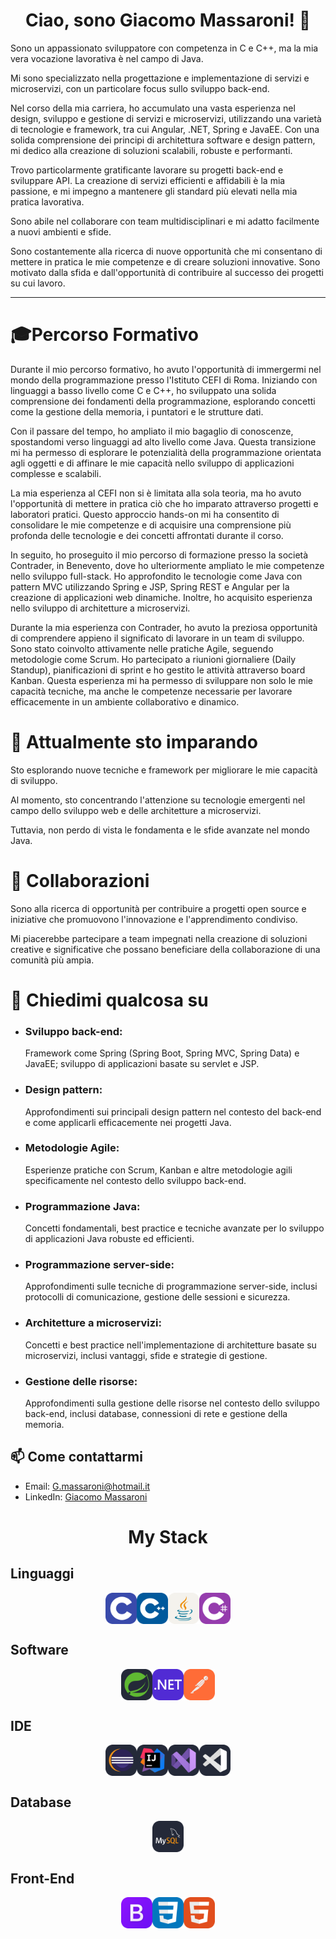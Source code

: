 <h1 align="center">Ciao, sono Giacomo Massaroni! 👋</h1> 

Sono un appassionato sviluppatore con competenza in C e C++, ma la mia vera vocazione lavorativa è nel campo di Java. 
<p>Mi sono specializzato nella progettazione e implementazione di servizi e microservizi, con un particolare focus sullo sviluppo back-end.</p>
<p>Nel corso della mia carriera, ho accumulato una vasta esperienza nel design, sviluppo e gestione di servizi e microservizi, utilizzando una varietà di tecnologie e framework, tra cui Angular, .NET, Spring e JavaEE. Con una solida comprensione dei principi di architettura software e design pattern, mi dedico alla creazione di soluzioni scalabili, robuste e performanti.</p>
<p>Trovo particolarmente gratificante lavorare su progetti back-end e sviluppare API. La creazione di servizi efficienti e affidabili è la mia passione, e mi impegno a mantenere gli standard più elevati nella mia pratica lavorativa.</p>
<p>Sono abile nel collaborare con team multidisciplinari e mi adatto facilmente a nuovi ambienti e sfide.</p>
<p>Sono costantemente alla ricerca di nuove opportunità che mi consentano di mettere in pratica le mie competenze e di creare soluzioni innovative. Sono motivato dalla sfida e dall'opportunità di contribuire al successo dei progetti su cui lavoro.</p>

---

<h1>🎓Percorso Formativo</h1>
<p>Durante il mio percorso formativo, ho avuto l'opportunità di immergermi nel mondo della programmazione presso l'Istituto CEFI di Roma. Iniziando con linguaggi a basso livello come C e C++, ho sviluppato una solida comprensione dei fondamenti della programmazione, esplorando concetti come la gestione della memoria, i puntatori e le strutture dati.</p>
<p>Con il passare del tempo, ho ampliato il mio bagaglio di conoscenze, spostandomi verso linguaggi ad alto livello come Java. Questa transizione mi ha permesso di esplorare le potenzialità della programmazione orientata agli oggetti e di affinare le mie capacità nello sviluppo di applicazioni complesse e scalabili.</p>
<p>La mia esperienza al CEFI non si è limitata alla sola teoria, ma ho avuto l'opportunità di mettere in pratica ciò che ho imparato attraverso progetti e laboratori pratici. Questo approccio hands-on mi ha consentito di consolidare le mie competenze e di acquisire una comprensione più profonda delle tecnologie e dei concetti affrontati durante il corso.</p>
<p>In seguito, ho proseguito il mio percorso di formazione presso la società Contrader, in Benevento, dove ho ulteriormente ampliato le mie competenze nello sviluppo full-stack. Ho approfondito le tecnologie come Java con pattern MVC utilizzando Spring e JSP, Spring REST e Angular per la creazione di applicazioni web dinamiche. Inoltre, ho acquisito esperienza nello sviluppo di architetture a microservizi.</p>
<p>Durante la mia esperienza con Contrader, ho avuto la preziosa opportunità di comprendere appieno il significato di lavorare in un team di sviluppo. Sono stato coinvolto attivamente nelle pratiche Agile, seguendo metodologie come Scrum. Ho partecipato a riunioni giornaliere (Daily Standup), pianificazioni di sprint e ho gestito le attività attraverso board Kanban. Questa esperienza mi ha permesso di sviluppare non solo le mie capacità tecniche, ma anche le competenze necessarie per lavorare efficacemente in un ambiente collaborativo e dinamico.</p>

<h1>🌱 Attualmente sto imparando</h1>

<p>Sto esplorando nuove tecniche e framework per migliorare le mie capacità di sviluppo.</p>
<p>Al momento, sto concentrando l'attenzione su tecnologie emergenti nel campo dello sviluppo web e delle architetture a microservizi.</p>
<p>Tuttavia, non perdo di vista le fondamenta e le sfide avanzate nel mondo Java.</p>

<h1>🤝 Collaborazioni</h1>

<p>Sono alla ricerca di opportunità per contribuire a progetti open source e iniziative che promuovono l'innovazione e l'apprendimento condiviso.</p>
<p>Mi piacerebbe partecipare a team impegnati nella creazione di soluzioni creative e significative che possano beneficiare della collaborazione di una comunità più ampia.</p>

<h1>💬 Chiedimi qualcosa su</h1>
<ul>
    <li>
        <h3>Sviluppo back-end:</h3>
        <p>Framework come Spring (Spring Boot, Spring MVC, Spring Data) e JavaEE; sviluppo di applicazioni basate su servlet e JSP.</p>
    </li>
    <li>
        <h3>Design pattern:</h3>
        <p>Approfondimenti sui principali design pattern nel contesto del back-end e come applicarli efficacemente nei progetti Java.</p>
    </li>
    <li>
        <h3>Metodologie Agile:</h3>
        <p>Esperienze pratiche con Scrum, Kanban e altre metodologie agili specificamente nel contesto dello sviluppo back-end.</p>
    </li>
    <li>
        <h3>Programmazione Java:</h3>
        <p>Concetti fondamentali, best practice e tecniche avanzate per lo sviluppo di applicazioni Java robuste ed efficienti.</p>
    </li>
    <li>
        <h3>Programmazione server-side:</h3>
        <p>Approfondimenti sulle tecniche di programmazione server-side, inclusi protocolli di comunicazione, gestione delle sessioni e sicurezza.</p>
    </li>
    <li>
        <h3>Architetture a microservizi:</h3>
        <p>Concetti e best practice nell'implementazione di architetture basate su microservizi, inclusi vantaggi, sfide e strategie di gestione.</p>
    </li>
    <li>
        <h3>Gestione delle risorse:</h3>
        <p>Approfondimenti sulla gestione delle risorse nel contesto dello sviluppo back-end, inclusi database, connessioni di rete e gestione della memoria.</p>
    </li>
</ul>



## 📫 Come contattarmi

- Email: G.massaroni@hotmail.it
- LinkedIn: [Giacomo Massaroni](https://www.linkedin.com/in/giacomo-massaroni/)

<h1 style="text-align: center;">My Stack</h1>

<h2>Linguaggi</h2>
<div style="display: flex; justify-content: center;">
    <img src="https://github.com/tandpfun/skill-icons/blob/main/icons/C.svg" alt="C" width="50" height="50">
    <img src="https://github.com/tandpfun/skill-icons/blob/main/icons/CPP.svg" alt="C++" width="50" height="50">
    <img src="https://github.com/tandpfun/skill-icons/blob/main/icons/Java-Light.svg" alt="Java"  width="50" height="50">
    <img src="https://github.com/tandpfun/skill-icons/blob/main/icons/CS.svg" alt="C#"  width="50" height="50">
</div>

<h2>Software</h2>
<div style="display: flex; justify-content: center;">
    <img src="https://github.com/tandpfun/skill-icons/blob/main/icons/Spring-Dark.svg" alt="Spring"  width="50" height="50">
    <img src="https://github.com/tandpfun/skill-icons/blob/main/icons/DotNet.svg" alt="DotNet"  width="50" height="50">
    <img src="https://github.com/tandpfun/skill-icons/blob/main/icons/Postman.svg" alt="Postman"  width="50" height="50">
</div>

<h2>IDE</h2>
<div style="display: flex; justify-content: center;">
    <img src="https://github.com/tandpfun/skill-icons/blob/main/icons/Eclipse-Dark.svg" alt="Eclipse"  width="50" height="50">
    <img src="https://github.com/tandpfun/skill-icons/blob/main/icons/Idea-Dark.svg" alt="IDEA"  width="50" height="50">
    <img src="https://github.com/tandpfun/skill-icons/blob/main/icons/VisualStudio-Dark.svg" alt="VisualStudio"  width="50" height="50">
    <img src="https://github.com/tandpfun/skill-icons/blob/main/icons/VSCode-Dark.svg" alt="VSCode"  width="50" height="50">
</div>

<h2>Database</h2>
<div style="display: flex; justify-content: center;">
    <img src="https://github.com/tandpfun/skill-icons/blob/main/icons/MySQL-Dark.svg" alt="MySQL"  width="50" height="50">
</div>

<h2>Front-End</h2>
<div style="display: flex; justify-content: center;">
    <img src="https://github.com/tandpfun/skill-icons/blob/main/icons/Bootstrap.svg" alt="Boostrap"  width="50" height="50">
    <img src="https://github.com/tandpfun/skill-icons/blob/main/icons/CSS.svg" alt="CSS"  width="50" height="50">
    <img src="https://github.com/tandpfun/skill-icons/blob/main/icons/HTML.svg" alt="HTML"  width="50" height="50">
</div>




